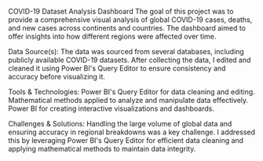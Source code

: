 COVID-19 Dataset Analysis Dashboard
The goal of this project was to provide a comprehensive visual analysis of global COVID-19 cases, deaths, and new cases across continents and countries.
The dashboard aimed to offer insights into how different regions were affected over time.

Data Source(s):
The data was sourced from several databases, including publicly available COVID-19 datasets. After collecting the data, I edited and cleaned it using Power BI's Query Editor to ensure consistency and accuracy before visualizing it.

Tools & Technologies:
Power BI's Query Editor for data cleaning and editing.
Mathematical methods applied to analyze and manipulate data effectively.
Power BI for creating interactive visualizations and dashboards.

Challenges & Solutions:
Handling the large volume of global data and ensuring accuracy in regional breakdowns was a key challenge. I addressed this by leveraging Power BI's Query Editor for efficient data cleaning and applying mathematical methods to maintain data integrity.
